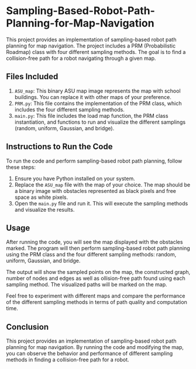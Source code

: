 # Sampling-Based-Robot-Path-Planning-for-Map-Navigation

This project provides an implementation of sampling-based robot path planning for map navigation. The project includes a PRM (Probabilistic Roadmap) class with four different sampling methods. The goal is to find a collision-free path for a robot navigating through a given map.

## Files Included

1. `ASU_map`: This binary ASU map image represents the map with school buildings. You can replace it with other maps of your preference.
2. `PRM.py`: This file contains the implementation of the PRM class, which includes the four different sampling methods.
3. `main.py`: This file includes the load map function, the PRM class instantiation, and functions to run and visualize the different samplings (random, uniform, Gaussian, and bridge).

## Instructions to Run the Code

To run the code and perform sampling-based robot path planning, follow these steps:

1. Ensure you have Python installed on your system.
2. Replace the `ASU_map` file with the map of your choice. The map should be a binary image with obstacles represented as black pixels and free space as white pixels.
3. Open the `main.py` file and run it. This will execute the sampling methods and visualize the results.

## Usage

After running the code, you will see the map displayed with the obstacles marked. The program will then perform sampling-based robot path planning using the PRM class and the four different sampling methods: random, uniform, Gaussian, and bridge.

The output will show the sampled points on the map, the constructed graph, number of nodes and edges as well as ollision-free path found using each sampling method. The visualized paths will be marked on the map.

Feel free to experiment with different maps and compare the performance of the different sampling methods in terms of path quality and computation time.

## Conclusion

This project provides an implementation of sampling-based robot path planning for map navigation. By running the code and modifying the map, you can observe the behavior and performance of different sampling methods in finding a collision-free path for a robot.
